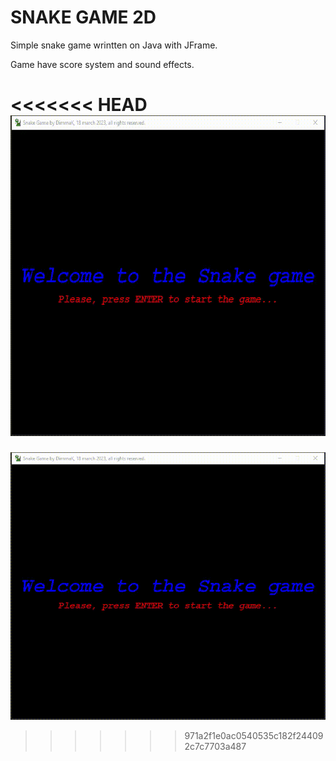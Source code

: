 # SNAKE GAME 2D

Simple snake game wrintten on Java with JFrame.

Game have score system and sound effects.

<<<<<<< HEAD
<img src=readme_pics/gameplay.gif alt="" data-canonical-src="" width="604" height="513" />
=======
![gameplay](readme_pics/gameplay.gif)
>>>>>>> 971a2f1e0ac0540535c182f244092c7c7703a487
